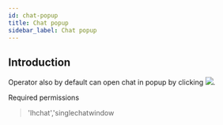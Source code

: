 ```yaml
---
id: chat-popup
title: Chat popup
sidebar_label: Chat popup
---
```


## Introduction

Operator also by default can open chat in popup by clicking ![](/img/chat/chat-popup.png). 


Required permissions

> 'lhchat','singlechatwindow
